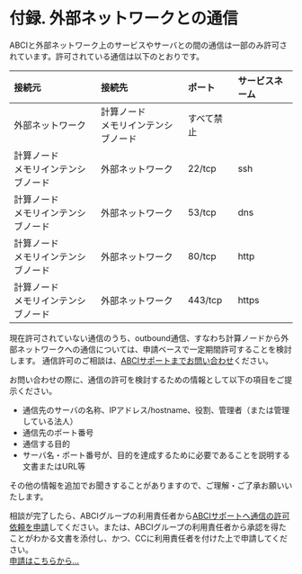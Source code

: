 # 付録. 外部ネットワークとの通信

ABCIと外部ネットワーク上のサービスやサーバとの間の通信は一部のみ許可されています。許可されている通信は以下のとおりです。

| 接続元 | 接続先 | ポート | サービスネーム |
|:--|:--|:--|:--|
| 外部ネットワーク | 計算ノード<BR>メモリインテンシブノード | すべて禁止 | |
| 計算ノード<BR>メモリインテンシブノード | 外部ネットワーク | 22/tcp | ssh |
| 計算ノード<BR>メモリインテンシブノード | 外部ネットワーク | 53/tcp | dns |
| 計算ノード<BR>メモリインテンシブノード | 外部ネットワーク | 80/tcp | http |
| 計算ノード<BR>メモリインテンシブノード | 外部ネットワーク | 443/tcp | https |

現在許可されていない通信のうち、outbound通信、すなわち計算ノードから外部ネットワークへの通信については、申請ベースで一定期間許可することを検討します。
通信許可のご相談は、[ABCIサポートまでお問い合わせ](../contact.md)ください。

お問い合わせの際に、通信の許可を検討するための情報として以下の項目をご提示ください。

* 通信先のサーバの名称、IPアドレス/hostname、役割、管理者（または管理している法人）
* 通信先のポート番号
* 通信する目的
* サーバ名・ポート番号が、目的を達成するために必要であることを説明する文書またはURL等

その他の情報を追加でお聞きすることがありますので、ご理解・ご了承お願いいたします。

相談が完了したら、ABCIグループの利用責任者から[ABCIサポートへ通信の許可依頼を申請](../contact.md)してください。または、ABCIグループの利用責任者から承認を得たことがわかる文書を添付し、かつ、CCに利用責任者を付けた上で申請してください。<br>
[申請はこちらから...](../contact.md)
